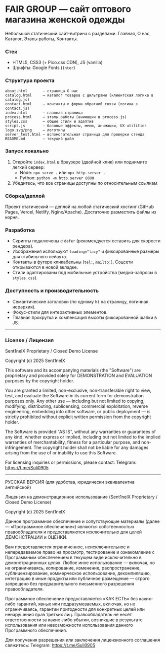 # FAIR GROUP — сайт оптового магазина женской одежды

Небольшой статический сайт-витрина с разделами: Главная, О нас, Каталог, Этапы работы, Контакты.

### Стек
- HTML5, CSS3 (+ Pico.css CDN), JS (vanilla)
- Шрифты: Google Fonts (`Inter`)

### Структура проекта
```
about.html       — страница О нас
catalog.html     — каталог товаров с фильтрами (клиентская логика в catalog.js)
contact.html     — контакты и форма обратной связи (логика в contact.js)
index.html       — главная страница
process.html     — этапы работы (анимации в process.js)
styles.css       — общие стили и адаптив
script.js        — базовые эффекты, меню, анимации, UX-utilities
logo.svg/png     — логотипы
server_test.html — вспомогательная страница для проверки стенда
README.md        — текущий файл
```

### Запуск локально
1. Откройте `index.html` в браузере (двойной клик) или поднимите легкий сервер:
   - Node: `npx serve .` или `npx http-server .`
   - Python: `python -m http.server 8080`
2. Убедитесь, что все страницы доступны по относительным ссылкам.

### Сборка/деплой
Проект статический — деплой на любой статический хостинг (GitHub Pages, Vercel, Netlify, Nginx/Apache). Достаточно разместить файлы из корня.

### Разработка
- Скрипты подключены с `defer` (рекомендуется оставить для скорости рендера).
- Изображения используют `loading="lazy"` и фиксированные размеры для стабильного лейаута.
- Контакты в футере кликабельны (`tel:`, `mailto:`). Соцсети открываются в новой вкладке.
- Стили адаптированы под мобильные устройства (медиа-запросы в `styles.css`).

### Доступность и производительность
- Семантические заголовки (по одному `h1` на страницу, логичная иерархия).
- Фокус-стили для интерактивных элементов.
- Плавная прокрутка и компенсация высоты фиксированной шапки в JS.

---

### License / Лицензия

Sent1nelX Proprietary / Closed Demo License

Copyright (c) 2025 Sent1nelX

This software and its accompanying materials (the "Software") are proprietary and provided solely for DEMONSTRATION and EVALUATION purposes by the copyright holder.

You are granted a limited, non-exclusive, non-transferable right to view, test, and evaluate the Software in its current form for demonstration purposes only. Any other use — including but not limited to copying, modifying, distributing, sublicensing, commercial exploitation, reverse engineering, embedding into other software, or public deployment — is strictly prohibited without explicit written permission from the copyright holder.

The Software is provided "AS IS", without any warranties or guarantees of any kind, whether express or implied, including but not limited to the implied warranties of merchantability, fitness for a particular purpose, and non-infringement. The copyright holder shall not be liable for any damages arising from the use of or inability to use this Software.

For licensing inquiries or permissions, please contact:
Telegram: https://t.me/Suli0905

---

РУССКАЯ ВЕРСИЯ (для удобства, юридически эквивалентна английской)

Лицензия на демонстрационное использование (Sent1nelX Proprietary / Closed Demo License)

Copyright (c) 2025 Sent1nelX

Данное программное обеспечение и сопутствующие материалы (далее — «Программное обеспечение») являются собственностью правообладателя и предоставляются исключительно для целей ДЕМОНСТРАЦИИ и ОЦЕНКИ.

Вам предоставляется ограниченное, неисключительное и непередаваемое право на просмотр, тестирование и ознакомление с Программным обеспечением в текущем виде исключительно в демонстрационных целях. Любое иное использование — включая, но не ограничиваясь, копирование, изменение, распространение, сублицензирование, коммерческое использование, декомпиляцию, интеграцию в иные продукты или публичное размещение — строго запрещено без предварительного письменного разрешения правообладателя.

Программное обеспечение предоставляется «КАК ЕСТЬ» без каких-либо гарантий, явных или подразумеваемых, включая, но не ограничиваясь, гарантии пригодности для конкретных целей или ненарушения прав третьих лиц. Правообладатель не несёт ответственности за какие-либо убытки, возникшие в результате использования или невозможности использования данного Программного обеспечения.

Для получения разрешения или заключения лицензионного соглашения свяжитесь:
Telegram: https://t.me/Suli0905
